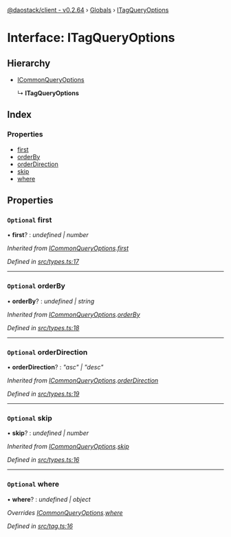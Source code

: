 [@daostack/client - v0.2.64](../README.md) › [Globals](../globals.md) › [ITagQueryOptions](itagqueryoptions.md)

# Interface: ITagQueryOptions

## Hierarchy

* [ICommonQueryOptions](icommonqueryoptions.md)

  ↳ **ITagQueryOptions**

## Index

### Properties

* [first](itagqueryoptions.md#optional-first)
* [orderBy](itagqueryoptions.md#optional-orderby)
* [orderDirection](itagqueryoptions.md#optional-orderdirection)
* [skip](itagqueryoptions.md#optional-skip)
* [where](itagqueryoptions.md#optional-where)

## Properties

### `Optional` first

• **first**? : *undefined | number*

*Inherited from [ICommonQueryOptions](icommonqueryoptions.md).[first](icommonqueryoptions.md#optional-first)*

*Defined in [src/types.ts:17](https://github.com/daostack/client/blob/ca3cbac/src/types.ts#L17)*

___

### `Optional` orderBy

• **orderBy**? : *undefined | string*

*Inherited from [ICommonQueryOptions](icommonqueryoptions.md).[orderBy](icommonqueryoptions.md#optional-orderby)*

*Defined in [src/types.ts:18](https://github.com/daostack/client/blob/ca3cbac/src/types.ts#L18)*

___

### `Optional` orderDirection

• **orderDirection**? : *"asc" | "desc"*

*Inherited from [ICommonQueryOptions](icommonqueryoptions.md).[orderDirection](icommonqueryoptions.md#optional-orderdirection)*

*Defined in [src/types.ts:19](https://github.com/daostack/client/blob/ca3cbac/src/types.ts#L19)*

___

### `Optional` skip

• **skip**? : *undefined | number*

*Inherited from [ICommonQueryOptions](icommonqueryoptions.md).[skip](icommonqueryoptions.md#optional-skip)*

*Defined in [src/types.ts:16](https://github.com/daostack/client/blob/ca3cbac/src/types.ts#L16)*

___

### `Optional` where

• **where**? : *undefined | object*

*Overrides [ICommonQueryOptions](icommonqueryoptions.md).[where](icommonqueryoptions.md#optional-where)*

*Defined in [src/tag.ts:16](https://github.com/daostack/client/blob/ca3cbac/src/tag.ts#L16)*
